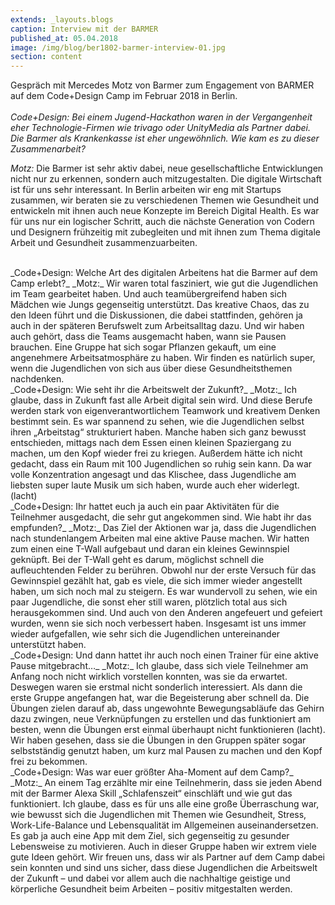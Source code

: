 ```yaml
---
extends: _layouts.blogs
caption: Interview mit der BARMER
published_at: 05.04.2018
image: /img/blog/ber1802-barmer-interview-01.jpg
section: content
---
```


Gespräch mit Mercedes Motz von Barmer zum Engagement von BARMER auf dem Code+Design Camp im Februar 2018 in Berlin.  
<br>
_Code+Design: Bei einem Jugend-Hackathon waren in der Vergangenheit eher Technologie-Firmen wie trivago oder UnityMedia als Partner dabei. Die Barmer als Krankenkasse ist eher ungewöhnlich. Wie kam es zu dieser Zusammenarbeit?_  

_Motz:_ Die Barmer ist sehr aktiv dabei, neue gesellschaftliche Entwicklungen nicht nur zu erkennen, sondern auch mitzugestalten. Die digitale Wirtschaft ist für uns sehr interessant. In Berlin arbeiten wir eng mit Startups zusammen, wir beraten sie zu verschiedenen Themen wie Gesundheit und entwickeln mit ihnen auch neue Konzepte im Bereich Digital Health. Es war für uns nur ein logischer Schritt, auch die nächste Generation von Codern und Designern frühzeitig mit zubegleiten und mit ihnen zum Thema digitale Arbeit und Gesundheit zusammenzuarbeiten.

<br>
_Code+Design: Welche Art des digitalen Arbeitens hat die Barmer auf dem Camp erlebt?_   
_Motz:_ Wir waren total fasziniert, wie gut die Jugendlichen im Team gearbeitet haben. Und auch teamübergreifend haben sich Mädchen wie Jungs gegenseitig unterstützt. Das kreative Chaos, das zu den Ideen führt und die Diskussionen, die dabei stattfinden, gehören ja auch in der späteren Berufswelt zum Arbeitsalltag dazu. Und wir haben auch gehört, dass die Teams ausgemacht haben, wann sie Pausen brauchen. Eine Gruppe hat sich sogar Pflanzen gekauft, um eine angenehmere Arbeitsatmosphäre zu haben. Wir finden es natürlich super, wenn die Jugendlichen von sich aus über diese Gesundheitsthemen nachdenken.  
<br>
_Code+Design: Wie seht ihr die Arbeitswelt der Zukunft?_     
_Motz:_ Ich glaube, dass in Zukunft fast alle Arbeit digital sein wird. Und diese Berufe werden stark von eigenverantwortlichem Teamwork und kreativem Denken bestimmt sein. Es war spannend zu sehen, wie die Jugendlichen selbst ihren „Arbeitstag“ strukturiert haben. Manche haben sich ganz bewusst entschieden, mittags nach dem Essen einen kleinen Spaziergang zu machen, um den Kopf wieder frei zu kriegen. Außerdem hätte ich nicht gedacht, dass ein Raum mit 100 Jugendlichen so ruhig sein kann. Da war volle Konzentration angesagt und das Klischee, dass Jugendliche am liebsten super laute Musik um sich haben, wurde auch eher widerlegt. (lacht)  
<br>  
_Code+Design: Ihr hattet euch ja auch ein paar Aktivitäten für die Teilnehmer ausgedacht, die sehr gut angekommen sind. Wie habt ihr das empfunden?_  
_Motz:_ Das Ziel der Aktionen war ja, dass die Jugendlichen nach stundenlangem Arbeiten mal eine aktive Pause machen. Wir hatten zum einen eine T-Wall aufgebaut und daran ein kleines Gewinnspiel geknüpft. Bei der T-Wall geht es darum, möglichst schnell die aufleuchtenden Felder zu berühren. Obwohl nur der erste Versuch für das Gewinnspiel gezählt hat, gab es viele, die sich immer wieder angestellt haben, um sich noch mal zu steigern. Es war wundervoll zu sehen, wie ein paar Jugendliche, die sonst eher still waren, plötzlich total aus sich herausgekommen sind. Und auch von den Anderen angefeuert und gefeiert wurden, wenn sie sich noch verbessert haben. Insgesamt ist uns immer wieder aufgefallen, wie sehr sich die Jugendlichen untereinander unterstützt haben.  
<br>
_Code+Design: Und dann hattet ihr auch noch einen Trainer für eine aktive Pause mitgebracht…_  
_Motz:_ Ich glaube, dass sich viele Teilnehmer am Anfang noch nicht wirklich vorstellen konnten, was sie da erwartet. Deswegen waren sie erstmal nicht sonderlich interessiert. Als dann die erste Gruppe angefangen hat, war die Begeisterung aber schnell da. Die Übungen zielen darauf ab, dass ungewohnte Bewegungsabläufe das Gehirn dazu zwingen, neue Verknüpfungen zu erstellen und das funktioniert am besten, wenn die Übungen erst einmal überhaupt nicht funktionieren (lacht). Wir haben gesehen, dass sie die Übungen in den Gruppen später sogar selbstständig genutzt haben, um kurz mal Pausen zu machen und den Kopf frei zu bekommen.  
<br>
_Code+Design: Was war euer größter Aha-Moment auf dem Camp?_  
_Motz:_ An einem Tag erzählte mir eine Teilnehmerin, dass sie jeden Abend mit der Barmer Alexa Skill „Schlafenszeit“ einschläft und wie gut das funktioniert. Ich glaube, dass es für uns alle eine große Überraschung war, wie bewusst sich die Jugendlichen mit Themen wie Gesundheit, Stress, Work-Life-Balance und Lebensqualität im Allgemeinen auseinandersetzen. Es gab ja auch eine App mit dem Ziel, sich gegenseitig zu gesunder Lebensweise zu motivieren. Auch in dieser Gruppe haben wir extrem viele gute Ideen gehört. Wir freuen uns, dass wir als Partner auf dem Camp dabei sein konnten und sind uns sicher, dass diese Jugendlichen die Arbeitswelt der Zukunft – und dabei vor allem auch die nachhaltige geistige und körperliche Gesundheit beim Arbeiten – positiv mitgestalten werden.
